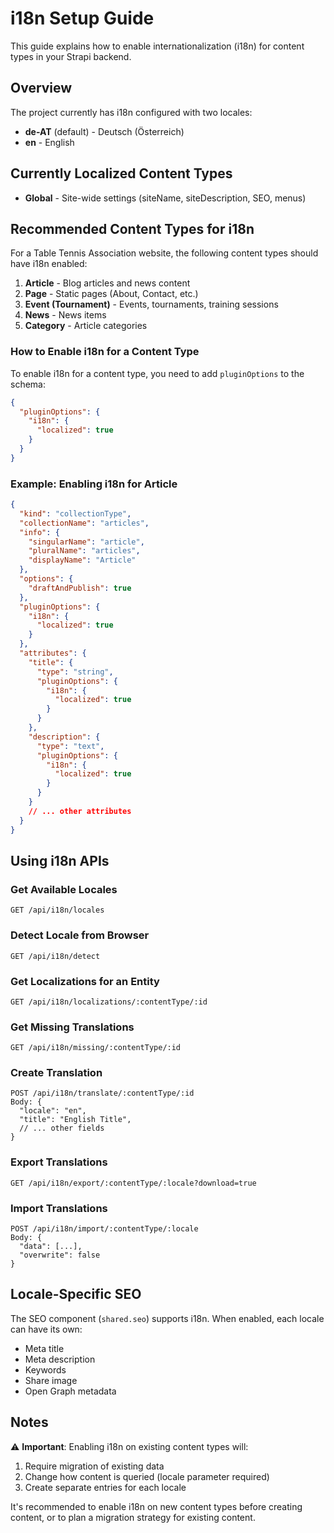 # i18n Setup Guide

This guide explains how to enable internationalization (i18n) for content types in your Strapi backend.

## Overview

The project currently has i18n configured with two locales:
- **de-AT** (default) - Deutsch (Österreich)
- **en** - English

## Currently Localized Content Types

- **Global** - Site-wide settings (siteName, siteDescription, SEO, menus)

## Recommended Content Types for i18n

For a Table Tennis Association website, the following content types should have i18n enabled:

1. **Article** - Blog articles and news content
2. **Page** - Static pages (About, Contact, etc.)
3. **Event (Tournament)** - Events, tournaments, training sessions
4. **News** - News items
5. **Category** - Article categories

### How to Enable i18n for a Content Type

To enable i18n for a content type, you need to add `pluginOptions` to the schema:

```json
{
  "pluginOptions": {
    "i18n": {
      "localized": true
    }
  }
}
```

### Example: Enabling i18n for Article

```json
{
  "kind": "collectionType",
  "collectionName": "articles",
  "info": {
    "singularName": "article",
    "pluralName": "articles",
    "displayName": "Article"
  },
  "options": {
    "draftAndPublish": true
  },
  "pluginOptions": {
    "i18n": {
      "localized": true
    }
  },
  "attributes": {
    "title": {
      "type": "string",
      "pluginOptions": {
        "i18n": {
          "localized": true
        }
      }
    },
    "description": {
      "type": "text",
      "pluginOptions": {
        "i18n": {
          "localized": true
        }
      }
    }
    // ... other attributes
  }
}
```

## Using i18n APIs

### Get Available Locales
```
GET /api/i18n/locales
```

### Detect Locale from Browser
```
GET /api/i18n/detect
```

### Get Localizations for an Entity
```
GET /api/i18n/localizations/:contentType/:id
```

### Get Missing Translations
```
GET /api/i18n/missing/:contentType/:id
```

### Create Translation
```
POST /api/i18n/translate/:contentType/:id
Body: {
  "locale": "en",
  "title": "English Title",
  // ... other fields
}
```

### Export Translations
```
GET /api/i18n/export/:contentType/:locale?download=true
```

### Import Translations
```
POST /api/i18n/import/:contentType/:locale
Body: {
  "data": [...],
  "overwrite": false
}
```

## Locale-Specific SEO

The SEO component (`shared.seo`) supports i18n. When enabled, each locale can have its own:
- Meta title
- Meta description
- Keywords
- Share image
- Open Graph metadata

## Notes

⚠️ **Important**: Enabling i18n on existing content types will:
1. Require migration of existing data
2. Change how content is queried (locale parameter required)
3. Create separate entries for each locale

It's recommended to enable i18n on new content types before creating content, or to plan a migration strategy for existing content.


